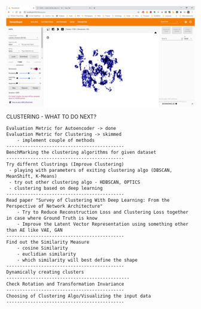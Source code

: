 ![Clustering on Shapenet Data](https://github.com/dhirajsuvarna/clustering/blob/master/clustering_3d_data/images/shapenet_tsne.png)


CLUSTERING - WHAT TO DO NEXT?

    Evaluation Metric for Autoencoder -> done 
    Evaluation Metric for Clustering -> skimmed 
        - implement couple of methods
    --------------------------------------------
    BenchMarking the clustering algorithms for given dataset 
    --------------------------------------------
    Try differnt Clustrings (Improve Clustering)
     - playing with parameters of exiting clustering algo (DBSCAN, MeanShift, K-Means)
     - try out other clustering algo - HDBSCAN, OPTICS
     - clustering based on deep learning 
    --------------------------------------------
    Read paper "Survey of Clustering With Deep Learning: From the Perspective of Network Architecture"
        - Try to Reduce Reconstruction Loss and Clustering Loss together in case where Ground Truth is know
        - Improve the Latent Vector Representation using something other than AE like VAE, GAN 
    --------------------------------------------
    Find out the Similarity Measure 
        - cosine Similarity
        - euclidian similarity
        - which similarity will best define the shape 
    --------------------------------------------
    Dynamically creating clusters 
    ----------------------------------------------
    Check Rotation and Transformation Invariance 
    --------------------------------------------
    Choosing of Clustering Algo/Visualizing the input data 
    --------------------------------------------

